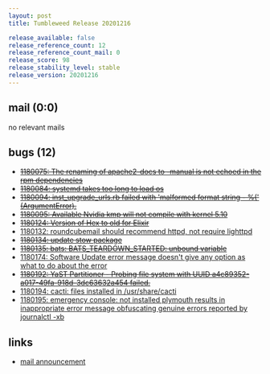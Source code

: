 ```yaml
---
layout: post
title: Tumbleweed Release 20201216

release_available: false
release_reference_count: 12
release_reference_count_mail: 0
release_score: 98
release_stability_level: stable
release_version: 20201216
---
```


## mail (0:0)

no relevant mails

## bugs (12)

<!--more-->

- ~~[1180075: The renaming of apache2-docs to -manual is not echoed in the rpm dependencies](https://bugzilla.opensuse.org/show_bug.cgi?id=1180075)~~
- ~~[1180084: systemd takes too long to load os](https://bugzilla.opensuse.org/show_bug.cgi?id=1180084)~~
- ~~[1180094: inst_upgrade_urls.rb      failed with 'malformed format string - %(' (ArgumentError).](https://bugzilla.opensuse.org/show_bug.cgi?id=1180094)~~
- ~~[1180095: Available Nvidia kmp will not compile with kernel 5.10](https://bugzilla.opensuse.org/show_bug.cgi?id=1180095)~~
- ~~[1180124: Version of Hex to old for Elixir](https://bugzilla.opensuse.org/show_bug.cgi?id=1180124)~~
- [1180132: roundcubemail should recommend httpd, not require lighttpd](https://bugzilla.opensuse.org/show_bug.cgi?id=1180132)
- ~~[1180134: update stow package](https://bugzilla.opensuse.org/show_bug.cgi?id=1180134)~~
- ~~[1180135: bats: BATS_TEARDOWN_STARTED: unbound variable](https://bugzilla.opensuse.org/show_bug.cgi?id=1180135)~~
- [1180174: Software Update error message doesn't give any option as what to do about the error](https://bugzilla.opensuse.org/show_bug.cgi?id=1180174)
- ~~[1180192: YaST Partitioner - Probing file system with UUID a4c89352-a017-49fa-918d-3dc63632a454 failed.](https://bugzilla.opensuse.org/show_bug.cgi?id=1180192)~~
- [1180194: cacti: files installed in /usr/share/cacti](https://bugzilla.opensuse.org/show_bug.cgi?id=1180194)
- [1180195: emergency console: not installed plymouth results in inappropriate error message obfuscating genuine errors reported by journalctl -xb](https://bugzilla.opensuse.org/show_bug.cgi?id=1180195)



## links

- [mail announcement](https://lists.opensuse.org/archives/list/factory@lists.opensuse.org/thread/2VKDIZOCNABGXAHMVPURDNLJUA23SUKC)
